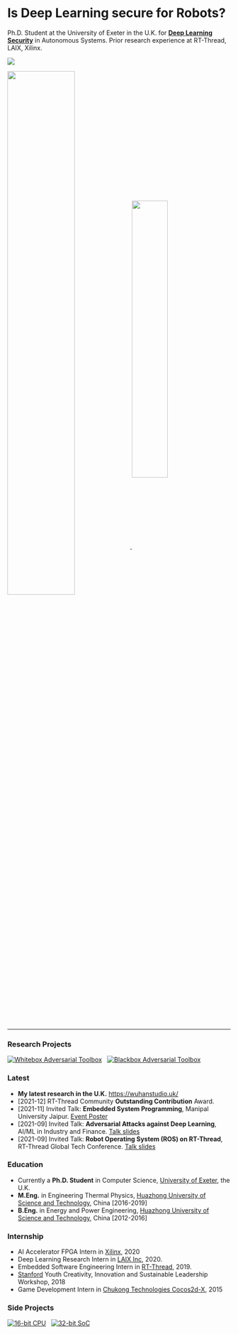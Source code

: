 <!-- ### [吴晗 (Wu Han)](https://wuhanstudio.cc) -->

# Is Deep Learning secure for Robots?

Ph.D. Student at the University of Exeter in the U.K. for **<a href="https://wuhanstudio.uk">Deep Learning Security</a>** in Autonomous Systems. Prior research experience at RT-Thread, LAIX, Xilinx.

![](https://komarev.com/ghpvc/?username=wuhanstudio&label=Profile+Views)

<div>
<a href="https://wuhanstudio.cc">
  <img align="center" width=55% src="https://github-readme-stats.vercel.app/api?username=wuhanstudio&include_all_commits=true&show_icons=true&hide=issues&count_private=true" />
</a>
<a href="https://wuhanstudio.uk">
  <img align="center" width=40% src="https://github-readme-stats.vercel.app/api/top-langs/?username=wuhanstudio&layout=compact&langs_count=6" />
</a>
</div>

--------

### Research Projects

<!-- [![Adversarial Driving](https://github-readme-stats.vercel.app/api/pin/?username=wuhanstudio&repo=adversarial-driving&show_owner=false)](https://github.com/wuhanstudio/adversarial-driving)&nbsp;&nbsp; -->
<!-- [![Adversarial ROS Driving](https://github-readme-stats.vercel.app/api/pin/?username=wuhanstudio&repo=adversarial-ros-driving&show_owner=false)](https://github.com/wuhanstudio/adversarial-ros-driving)&nbsp;&nbsp; -->

<!-- [![Adversarial Detection](https://github-readme-stats.vercel.app/api/pin/?username=wuhanstudio&repo=adversarial-detection&show_owner=false)](https://github.com/wuhanstudio/adversarial-detection)&nbsp;&nbsp; -->
<!-- [![Adversarial ROS Detection](https://github-readme-stats.vercel.app/api/pin/?username=wuhanstudio&repo=adversarial-ros-detection&show_owner=false)](https://github.com/wuhanstudio/adversarial-ros-detection) -->

[![Whitebox Adversarial Toolbox](https://github-readme-stats.vercel.app/api/pin/?username=wuhanstudio&repo=whitebox-adversarial-toolbox&show_owner=false)](https://github.com/wuhanstudio/whitebox-adversarial-toolbox)&nbsp;&nbsp;
[![Blackbox Adversarial Toolbox](https://github-readme-stats.vercel.app/api/pin/?username=wuhanstudio&repo=blackbox-adversarial-toolbox&show_owner=false)](https://github.com/wuhanstudio/blackbox-adversarial-toolbox)

### Latest

- **My latest research in the U.K.** https://wuhanstudio.uk/
- [2021-12] RT-Thread Community **Outstanding Contribution** Award.
- [2021-11] Invited Talk: **Embedded System Programming**, Manipal University Jaipur. [Event Poster](https://wuhanstudio.cc/resources/img/manipal.png)
- [2021-09] Invited Talk: **Adversarial Attacks against Deep Learning**, AI/ML in Industry and Finance. [Talk slides](https://orca.wuhanstudio.uk/)
- [2021-09] Invited Talk: **Robot Operating System (ROS) on RT-Thread**, RT-Thread Global Tech Conference. [Talk slides](https://ros.wuhanstudio.uk/)


### Education

- Currently a **Ph.D. Student** in Computer Science, [University of Exeter](https://www.exeter.ac.uk/), the U.K.
- **M.Eng.** in Engineering Thermal Physics, [Huazhong University of Science and Technology](http://tpl.energy.hust.edu.cn/), China [2016-2019]
- **B.Eng.** in Energy and Power Engineering, [Huazhong University of Science and Technology](https://www.hust.edu.cn/), China [2012-2016]

### Internship
- AI Accelerator FPGA Intern in <a href="https://www.xilinx.com/">Xilinx</a>, 2020
- Deep Learning Research Intern in <a href="https://www.liulishuo.com/en">LAIX Inc</a>, 2020.
- Embedded Software Engineering Intern in <a href="https://www.rt-thread.org/">RT-Thread</a>, 2019.
- [Stanford](https://web.stanford.edu/group/sdgc/youthleadership.html) Youth Creativity, Innovation and Sustainable Leadership Workshop, 2018
- Game Development Intern in <a href="https://www.cocos.com/en">Chukong Technologies Cocos2d-X</a>, 2015

<!-- ### Connect with me:

[<img align="left" alt="vibhorchaudhary | Homepage" width="22px" src="https://cdn.jsdelivr.net/npm/simple-icons@3.12.1/icons/googlechrome.svg" />][website]
[<img align="left" alt="vibhorchaudhary | GitHub" width="22px" src="https://cdn.jsdelivr.net/npm/simple-icons@v3/icons/github.svg" />][github]
[<img align="left" alt="vibhorchaudhary | LinkedIn" width="22px" src="https://cdn.jsdelivr.net/npm/simple-icons@v3/icons/linkedin.svg" />][linkedin]

[website]: https://wuhanstudio.cc
[linkedin]: https://www.linkedin.com/in/han-wu-2b3773ab
[github]: https://github.com/wuhanstudio

<br /> -->

### Side Projects

<!-- [![Machine Learning](https://github-readme-stats.vercel.app/api/pin/?username=wuhanstudio&repo=Stanford-MachineLearning&show_owner=false)](https://github.com/wuhanstudio/Stanford-MachineLearning)&nbsp;&nbsp; -->
<!-- [![Cryptography](https://github-readme-stats.vercel.app/api/pin/?username=wuhanstudio&repo=Stanford-Cryptography&show_owner=false)](https://github.com/wuhanstudio/Stanford-Cryptography) -->

[![16-bit  CPU](https://github-readme-stats.vercel.app/api/pin/?username=wuhanstudio&repo=nand2tetris-iverilog&show_owner=false)](https://github.com/wuhanstudio/nand2tetris-iverilog)&nbsp;&nbsp;
[![32-bit SoC](https://github-readme-stats.vercel.app/api/pin/?username=wuhanstudio&repo=picorv32_EG4S20&show_owner=false)](https://github.com/wuhanstudio/picorv32_tang)

